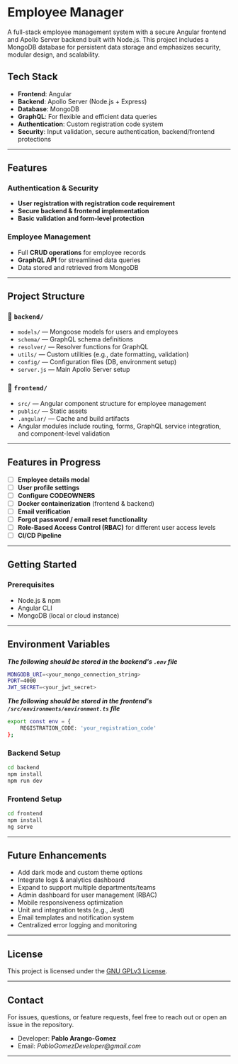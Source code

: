# Employee Manager

A full-stack employee management system with a secure Angular frontend and Apollo Server backend built with Node.js. This project includes a MongoDB database for persistent data storage and emphasizes security, modular design, and scalability.

## Tech Stack

- **Frontend**: Angular
- **Backend**: Apollo Server (Node.js + Express)
- **Database**: MongoDB
- **GraphQL**: For flexible and efficient data queries
- **Authentication**: Custom registration code system
- **Security**: Input validation, secure authentication, backend/frontend protections

---

## Features

### Authentication & Security
- **User registration with registration code requirement**
- **Secure backend & frontend implementation**
- **Basic validation and form-level protection**

### Employee Management
- Full **CRUD operations** for employee records
- **GraphQL API** for streamlined data queries
- Data stored and retrieved from MongoDB

---

## Project Structure

### 📁 `backend/`
- `models/` — Mongoose models for users and employees
- `schema/` — GraphQL schema definitions
- `resolver/` — Resolver functions for GraphQL
- `utils/` — Custom utilities (e.g., date formatting, validation)
- `config/` — Configuration files (DB, environment setup)
- `server.js` — Main Apollo Server setup

### 📁 `frontend/`
- `src/` — Angular component structure for employee management
- `public/` — Static assets
- `.angular/` — Cache and build artifacts
- Angular modules include routing, forms, GraphQL service integration, and component-level validation

---

## Features in Progress

- [ ] **Employee details modal**
- [ ] **User profile settings**
- [ ] **Configure CODEOWNERS**
- [ ] **Docker containerization** (frontend & backend)
- [ ] **Email verification**
- [ ] **Forgot password / email reset functionality**
- [ ] **Role-Based Access Control (RBAC)** for different user access levels
- [ ] **CI/CD Pipeline**

---

## Getting Started

### Prerequisites
- Node.js & npm
- Angular CLI
- MongoDB (local or cloud instance)

---
## Environment Variables
***The following should be stored in the backend's ```.env``` file***
```bash
MONGODB_URI=<your_mongo_connection_string>
PORT=4000
JWT_SECRET=<your_jwt_secret>
```

***The following should be stored in the frontend's***
***```/src/environments/environment.ts``` file***
```bash
export const env = {
    REGISTRATION_CODE: 'your_registration_code'
};
```

### Backend Setup
```bash
cd backend
npm install
npm run dev
```

### Frontend Setup
```bash
cd frontend
npm install
ng serve
```

---
## Future Enhancements

- Add dark mode and custom theme options
- Integrate logs & analytics dashboard
- Expand to support multiple departments/teams
- Admin dashboard for user management (RBAC)
- Mobile responsiveness optimization
- Unit and integration tests (e.g., Jest)
- Email templates and notification system
- Centralized error logging and monitoring

---

## License

This project is licensed under the [GNU GPLv3 License](LICENSE).

---

## Contact

For issues, questions, or feature requests, feel free to reach out or open an issue in the repository.

- Developer: **Pablo Arango-Gomez**
- Email: _PabloGomezDeveloper@gmail.com_

---
